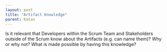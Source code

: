```yaml
---
layout: post
title: "Artifact Knowledge"
parent: Katas
---
```

Is it relevant that Developers within the Scrum Team and Stakeholders outside of the Scrum know about the Artifacts (e.g. can name them)? Why or why not? What is made possible by having this knowledge?
